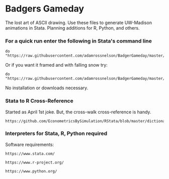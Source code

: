 # Badgers Gameday

The lost art of ASCII drawing. Use these files to generate UW-Madison animations in Stata. Planning additions for R, Python, and others.

### For a quick run enter the following in Stata's command line

```
do "https://raw.githubusercontent.com/adamrossnelson/BadgerGameday/master/GameDayStata.do"
```
Or if you want it framed and with falling snow try:

```
do "https://raw.githubusercontent.com/adamrossnelson/BadgerGameday/master/GameDayStataSnow.do"
```
No installation or downloads necessary.

### Stata to R Cross-Reference

Started as April 1st joke. But, the cross-walk cross-reference is handy.
```
https://github.com/EconometricsBySimulation/RStata/blob/master/dictionary.rmd
```

### Interpreters for Stata, R, Python required

Software requirements:
```
https://www.stata.com/

https://www.r-project.org/

https://www.python.org/

```